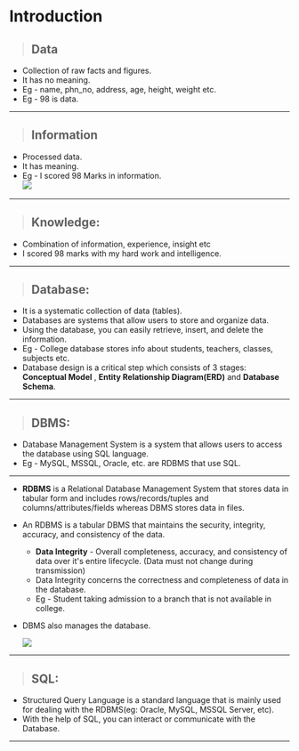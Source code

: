 # **Introduction**

> ## **Data**

- Collection of raw facts and figures.
- It has no meaning.
- Eg - name, phn_no, address, age, height, weight etc.
- Eg - 98 is data.

--- 

> ## **Information**

- Processed data.
- It has meaning.
- Eg - I scored 98 Marks in information.  
    **![](https://lh6.googleusercontent.com/GFYjWeS-KUL7qixL5RGuSNgx3MPDXfaeUVO6F8spbnpZ4hF_t_lKMwpoxM4tu74xJvRb_a8AofgH1of-EOLKh8-9eq2kJkDEJSiFI8SOwkhAuCztk-TBGzlhtJw6B78-4JPoHUvIKB2cKOFW1fp5eA)**

---

> ## **Knowledge:**

- Combination of information, experience, insight etc
- I scored 98 marks with my hard work and intelligence.

---

> ## **Database:**

- It is a systematic collection of data (tables).
- Databases are systems that allow users to store and organize data.
- Using the database, you can easily retrieve, insert, and delete the information.
- Eg - College database stores info about students, teachers, classes, subjects etc.
- Database design is a critical step which consists of 3 stages: **Conceptual Model** , **Entity Relationship Diagram(ERD)** and **Database Schema**.

---

> ## **DBMS:**

- Database Management System is a system that allows users to access the database using SQL language.
- Eg - MySQL, MSSQL, Oracle, etc. are RDBMS that use SQL.

---

- **RDBMS** is a Relational Database Management System that stores data in tabular form and includes rows/records/tuples and columns/attributes/fields whereas DBMS stores data in files.
- An RDBMS is a tabular DBMS that maintains the security, integrity, accuracy, and consistency of the data.

  - **Data Integrity** - Overall completeness, accuracy, and consistency of data over it's entire lifecycle. (Data must not change during transmission)
  - Data Integrity concerns the correctness and completeness of data in the database.
  - Eg - Student taking admission to a branch that is not available in college.

- DBMS also manages the database.

    **![](https://lh3.googleusercontent.com/yvus-VQ4b4azYAmUj4kGISkQSv7TFrQkl83CtYd1xn-uUT2r7sViTatpl1Ejo-P30TGbzur1pMdqQxP5hvnWmnDExSbXeYMrSAEZ5k_lSpWvHudZV8IdEu4Y71u04R1pfUWLfrAQycO4jjZwFWQ5vw)**

---

> ## **SQL:**

- Structured Query Language is a standard language that is mainly used for dealing with the RDBMS(eg: Oracle, MySQL, MSSQL Server, etc).
- With the help of SQL, you can interact or communicate with the Database.

---